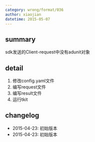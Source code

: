 ```yaml
---
category: wrong/format/036
author: xiaojian
datetime: 2015-05-07
---
```


## summary

sdk发送的Client-request中没有adunit对象

## detail

1. 修改config.yaml文件
1. 编写request文件
1. 编写result文件
1. 运行tkit

## changelog

- 2015-04-23: 初始版本
- 2015-04-23: 初始版本